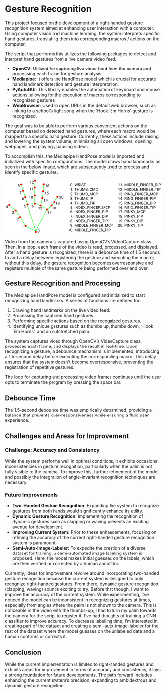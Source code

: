 # Gesture Recognition

This project focused on the development of a right-handed gesture recognition system aimed at enhancing user interaction with a computer. Using computer vision and machine learning, the system interprets specific hand gestures, translating them into corresponding macros / actions on the computer. 

The script that performs this utilizes the following packages to detect and interpret hand gestures from a live camera video feed.

* **OpenCV**: Utilized for capturing live video feed from the camera and processing each frame for gesture analysis.
* **Mediapipe**: It offers the HandPose model which is crucial for accurate hand landmark detection and gesture interpretation.
* **PyAutoGUI**: This library enables the automation of keyboard and mouse actions, allowing for the execution of macros corresponding to recognized gestures.
* **WebBrowser**: Used to open URLs in the default web browser, such as linking to a school’s fight song when the ‘Hook ‘Em Horns’ gesture is recognized.

The goal was to be able to perform various convenient actions on the computer based on detected hand gestures, where each macro would be mapped to a specific hand gesture. Currently, these actions include raising and lowering the system volume, minimizing all open windows, opening webpages, and playing / pausing videos.

To accomplish this, the Mediapipe HandPose model is imported and initialized with specific configurations. The model draws hand landmarks as seen in the below image, which are subsequently used to process and identify specific gestures.

<p align="center">
  <img src="readme-assets/image.webp" alt="Example Image">
</p>

Video from the camera is captured using OpenCV’s VideoCapture class. Then, in a loop, each frame of the video is read, processed, and displayed. After a hand gesture is recognized, there is a debounce time of 1.5 seconds to add a delay between registering the gesture and executing the macro; without this delay, the gesture recognition becomes overresponsive and registers multiple of the same gesture being performed over and over.

## **Gesture Recognition and Processing**
The Mediapipe HandPose model is configured and initialized to start recognizing hand landmarks. A series of functions are defined for:

1. Drawing hand landmarks on the live video feed.
2. Processing the captured hand gestures.
3. Performing specific actions based on the recognized gestures.
4. Identifying unique gestures such as thumbs up, thumbs down, ‘Hook ‘Em Horns’, and an outstretched palm.
   
The system captures video through OpenCV’s VideoCapture class, processes each frame, and displays the result in real-time. Upon recognizing a gesture, a debounce mechanism is implemented, introducing a 1.5-second delay before executing the corresponding macro. This delay ensures that the system doesn’t become overresponsive, preventing the registration of repetitive gestures.

The loop for capturing and processing video frames continues until the user opts to terminate the program by pressing the space bar.

## **Debounce Time**
The 1.5-second debounce time was empirically determined, providing a balance that prevents over-responsiveness while ensuring a fluid user experience.

## **Challenges and Areas for Improvement**
### **Challenge: Accuracy and Consistency**
While the system performs well in optimal conditions, it exhibits occasional inconsistencies in gesture recognition, particularly when the palm is not fully visible to the camera. To improve this, further refinement of the model and possibly the integration of angle-invariant recognition techniques are necessary.

### **Future Improvements**
* **Two-Handed Gesture Recognition**: Expanding the system to recognize gestures from both hands would significantly enhance its utility.
* **Dynamic Gesture Recognition**: Implementing the recognition of dynamic gestures such as clapping or waving presents an exciting avenue for development.
* **Improving Current System:** Prior to these enhancements, focusing on refining the accuracy of the current right-handed gesture recognition system is paramount.
* **Semi-Auto-Image-Labeler:** To expedite the creation of a diverse dataset for training, a semi-automated image labeling system is proposed. Here, the model makes initial guesses on the labels, which are then verified or corrected by a human annotator.

Currently, ideas for improvement revolve around incorporating two-handed gesture recognition because the current system is designed to only recognize right-handed gestures. From there, dynamic gesture recognition (clapping, waving) sounds exciting to try. Before that though, I want to improve the accuracy of the current system. While experimenting, I’ve noticed the model can be inconsistent in recognizing gestures at times, especially from angles where the palm is not shown to the camera. This is noticeable in the video with the thumbs-up; I had to turn my palm towards the camera for the script to register it. I’ve had thoughts of training a CNN classifier to improve accuracy. To decrease labelling time, I’m interested in creating part of the dataset and creating a semi-auto-image-labeler for the rest of the dataset where the model guesses on the unlabeled data and a human confirms or corrects it.

## Conclusion
While the current implementation is limited to right-handed gestures and exhibits areas for improvement in terms of accuracy and consistency, it lays a strong foundation for future developments. The path forward includes enhancing the current system’s precision, expanding to ambidextrous and dynamic gesture recognition.
